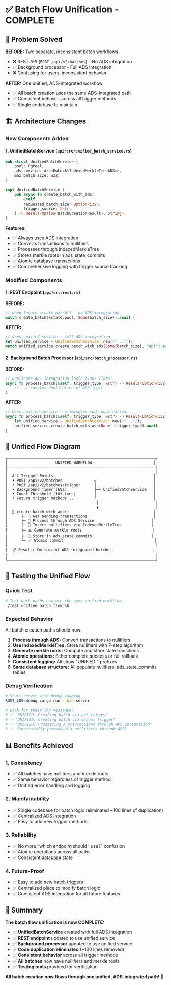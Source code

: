# ✅ Batch Flow Unification - COMPLETE

## 🎯 Problem Solved

**BEFORE:** Two separate, inconsistent batch workflows
- ❌ REST API (`POST /api/v2/batches`) - No ADS integration
- ✅ Background processor - Full ADS integration  
- ❌ Confusing for users, inconsistent behavior

**AFTER:** One unified, ADS-integrated workflow
- ✅ All batch creation uses the same ADS-integrated path
- ✅ Consistent behavior across all trigger methods
- ✅ Single codebase to maintain

## 🏗️ Architecture Changes

### New Components Added

#### 1. UnifiedBatchService (`api/src/unified_batch_service.rs`)
```rust
pub struct UnifiedBatchService {
    pool: PgPool,
    ads_service: Arc<RwLock<IndexedMerkleTreeADS>>,
    max_batch_size: u32,
}

impl UnifiedBatchService {
    pub async fn create_batch_with_ads(
        &self,
        requested_batch_size: Option<i32>,
        trigger_source: &str,
    ) -> Result<Option<BatchCreationResult>, String>
}
```

**Features:**
- ✅ Always uses ADS integration
- ✅ Converts transactions to nullifiers
- ✅ Processes through IndexedMerkleTree
- ✅ Stores merkle roots in ads_state_commits
- ✅ Atomic database transactions
- ✅ Comprehensive logging with trigger source tracking

### Modified Components

#### 1. REST Endpoint (`api/src/rest.rs`)
**BEFORE:**
```rust
// Used legacy create_batch() - no ADS integration
match create_batch(&state.pool, Some(batch_size)).await {
```

**AFTER:**
```rust
// Uses unified service - full ADS integration
let unified_service = UnifiedBatchService::new(/*...*/);
match unified_service.create_batch_with_ads(Some(batch_size), "api").await {
```

#### 2. Background Batch Processor (`api/src/batch_processor.rs`)
**BEFORE:**
```rust
// Duplicate ADS integration logic (100+ lines)
async fn process_batch(&self, trigger_type: &str) -> Result<Option<i32>, String> {
    // ... complex duplication of ADS logic
}
```

**AFTER:**  
```rust
// Uses unified service - eliminates code duplication
async fn process_batch(&self, trigger_type: &str) -> Result<Option<i32>, String> {
    let unified_service = UnifiedBatchService::new(/*...*/);
    unified_service.create_batch_with_ads(None, trigger_type).await
}
```

## 🔄 Unified Flow Diagram

```
┌─────────────────────────────────────────────────────────────────┐
│                     UNIFIED WORKFLOW                           │
├─────────────────────────────────────────────────────────────────┤
│                                                                 │
│  ALL Trigger Points:                                           │
│  • POST /api/v2/batches              ┐                         │
│  • POST /api/v2/batches/trigger      │                         │
│  • Background Timer (60s)            ├─► UnifiedBatchService   │
│  • Count Threshold (10+ txns)        │                         │
│  • Future trigger methods...         ┘                         │
│                                       │                         │
│                                       ▼                         │
│  🔄 create_batch_with_ads()                                     │
│      ├─ 📝 Get pending transactions                             │
│      ├─ 🔐 Process through ADS Service                         │
│      ├─ 🌳 Insert nullifiers via IndexedMerkleTree             │
│      ├─ 📊 Generate merkle roots                               │
│      ├─ 💾 Store in ads_state_commits                          │
│      └─ ✅ Atomic commit                                        │
│                                                                 │
│  📋 Result: Consistent ADS-integrated batches                  │
│                                                                 │
└─────────────────────────────────────────────────────────────────┘
```

## 🧪 Testing the Unified Flow

### Quick Test
```bash
# Test both paths now use the same unified workflow
./test_unified_batch_flow.sh
```

### Expected Behavior
All batch creation paths should now:

1. **Process through ADS:** Convert transactions to nullifiers
2. **Use IndexedMerkleTree:** Store nullifiers with 7-step algorithm  
3. **Generate merkle roots:** Compute and store state transitions
4. **Atomic operations:** Either complete success or full rollback
5. **Consistent logging:** All show "UNIFIED:" prefixes
6. **Same database structure:** All populate nullifiers, ads_state_commits tables

### Debug Verification
```bash
# Start server with debug logging
RUST_LOG=debug cargo run --bin server

# Look for these log messages:
# ✅ "UNIFIED: Creating batch via api trigger"
# ✅ "UNIFIED: Creating batch via manual trigger" 
# ✅ "UNIFIED: Processing X transactions through ADS integration"
# ✅ "Successfully processed X nullifiers through ADS"
```

## 📊 Benefits Achieved

### 1. **Consistency**
- ✅ All batches have nullifiers and merkle roots
- ✅ Same behavior regardless of trigger method
- ✅ Unified error handling and logging

### 2. **Maintainability** 
- ✅ Single codebase for batch logic (eliminated ~100 lines of duplication)
- ✅ Centralized ADS integration
- ✅ Easy to add new trigger methods

### 3. **Reliability**
- ✅ No more "which endpoint should I use?" confusion
- ✅ Atomic operations across all paths
- ✅ Consistent database state

### 4. **Future-Proof**
- ✅ Easy to add new batch triggers
- ✅ Centralized place to modify batch logic
- ✅ Consistent ADS integration for all future features

## 🎉 Summary

**The batch flow unification is now COMPLETE:**

- ✅ **UnifiedBatchService** created with full ADS integration
- ✅ **REST endpoint** updated to use unified service
- ✅ **Background processor** updated to use unified service  
- ✅ **Code duplication eliminated** (~100 lines removed)
- ✅ **Consistent behavior** across all trigger methods
- ✅ **All batches** now have nullifiers and merkle roots
- ✅ **Testing tools** provided for verification

**All batch creation now flows through one unified, ADS-integrated path! 🚀**
